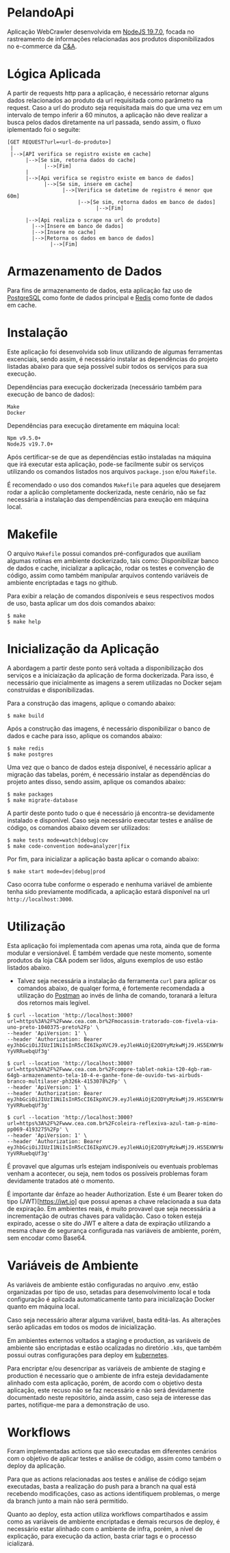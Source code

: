 # PelandoApi

Aplicação WebCrawler desenvolvida em [NodeJS 19.7.0](https://nodejs.org), focada no rastreamento de informações relacionadas aos produtos disponibilizados no e-commerce da [C&A](https://www.cea.com.br).

# Lógica Aplicada

A partir de requests http para a aplicação, é necessário retornar alguns dados relacionados ao produto da url requisitada como parâmetro na request. Caso a url do produto seja requisitada mais do que uma vez em um intervalo de tempo inferir a 60 minutos, a aplicação não deve realizar a busca pelos dados diretamente na url passada, sendo assim, o fluxo iplementado foi o seguite:

```
[GET REQUEST?url=<url-do-produto>]
 |
 |-->[API verifica se registro existe em cache]
      |-->[Se sim, retorna dados do cache]
            |-->[Fim]
      |
      |-->[Api verifica se registro existe em banco de dados]
            |-->[Se sim, insere em cache]
                  |-->[Verifica se datetime de registro é menor que 60m]
                       |-->[Se sim, retorna dados em banco de dados]
                             |-->[Fim]

      |-->[Api realiza o scrape na url do produto]
        |-->[Insere em banco de dados]
        |-->[Insere no cache]
        |-->[Retorna os dados em banco de dados]
              |-->[Fim]
```

# Armazenamento de Dados

Para fins de armazenamento de dados, esta aplicação faz uso de [PostgreSQL](https://www.postgresql.org) como fonte de dados principal e [Redis](https://redis.io) como fonte de dados em cache.

# Instalação

Este aplicação foi desenvolvida sob linux utilizando de algumas ferramentas excenciais, sendo assim, é necessário instalar as dependências do projeto listadas abaixo para que seja possível subir todos os serviços para sua execução.

Dependências para execução dockerizada (necessário também para execução de banco de dados):
```
Make
Docker
```

Dependências para execução diretamente em máquina local:
```
Npm v9.5.0+
NodeJS v19.7.0+
```

Após certificar-se de que as dependências estão instaladas na máquina que irá executar esta aplicação, pode-se facilmente subir os serviços utilizando os comandos listados nos arquivos  `package.json` e/ou `Makefile`.

É recomendado o uso dos comandos `Makefile` para aqueles que desejarem rodar a aplicão completamente dockerizada, neste cenário, não se faz necessária a instalação das dempendências para exeução em máquina local.

# Makefile

O arquivo `Makefile` possui comandos pré-configurados que auxiliam algumas rotinas em ambiente dockerizado, tais como: Disponibilizar banco de dados e cache, inicializar a aplicação, rodar os testes e convenção de código, assim como também manipular arquivos contendo variáveis de ambiente encriptadas e tags no github.

Para exibir a relação de comandos disponíveis e seus respectivos modos de uso, basta aplicar um dos dois comandos abaixo:

```
$ make
$ make help
```

# Inicialização da Aplicação

A abordagem a partir deste ponto será voltada a disponibilização dos serviços e a iniciaização da aplicação de forma dockerizada. Para isso, é necessário que inicialmente as imagens a serem utilizadas no Docker sejam construídas e disponibilizadas.

Para a construção das imagens, aplique o comando abaixo:

```
$ make build
```

Após a construção das imagens, é necessário disponibilizar o banco de dados e cache para isso, aplique os comandos abaixo:

```
$ make redis
$ make postgres
```

Uma vez que o banco de dados esteja disponível, é necessário aplicar a migração das tabelas, porém, é necessário instalar as dependências do projeto antes disso, sendo assim, aplique os comandos abaixo:

```
$ make packages
$ make migrate-database
```

A partir deste ponto tudo o que é necessário já encontra-se devidamente instalado e disponível. Caso seja necessário executar testes e análise de código, os comandos abaixo devem ser utilizados:

```
$ make tests mode=watch|debug|cov
$ make code-convention mode=analyzer|fix
```

Por fim, para inicializar a aplicação basta aplicar o comando abaixo:

```
$ make start mode=dev|debug|prod
```

Caso ocorra tube conforme o esperado e nenhuma variável de ambiente tenha sido previamente modificada, a aplicação estará disponível na url `http://localhost:3000`.

# Utilização

Esta aplicação foi implementada com apenas uma rota, ainda que de forma modular e versionável. É também verdade que neste momento, somente produtos da loja C&A podem ser lidos, alguns exemplos de uso estão listados abaixo.

* Talvez seja necessária a instalação da ferramenta `curl` para aplicar os comandos abaixo, de qualqer forma, é fortemente recomendada a utilização do [Postman](https://www.postman.com) ao invés de linha de comando, toranará a leitura dos retornos mais legível.

```
$ curl --location 'http://localhost:3000?url=https%3A%2F%2Fwww.cea.com.br%2Fmocassim-tratorado-com-fivela-via-uno-preto-1040375-preto%2Fp' \
--header 'ApiVersion: 1' \
--header 'Authorization: Bearer eyJhbGciOiJIUzI1NiIsInR5cCI6IkpXVCJ9.eyJleHAiOjE2ODYyMzkwMjJ9.HS5EXWY9AsspjWX1ytt91qmpLSUxQ-YyVRRuebqUf3g'
```

```
$ curl --location 'http://localhost:3000?url=https%3A%2F%2Fwww.cea.com.br%2Fcompre-tablet-nokia-t20-4gb-ram-64gb-armazenamento-tela-10-4-e-ganhe-fone-de-ouvido-tws-airbuds-branco-multilaser-ph326k-4153078%2Fp' \
--header 'ApiVersion: 1' \
--header 'Authorization: Bearer eyJhbGciOiJIUzI1NiIsInR5cCI6IkpXVCJ9.eyJleHAiOjE2ODYyMzkwMjJ9.HS5EXWY9AsspjWX1ytt91qmpLSUxQ-YyVRRuebqUf3g'
```

```
$ curl --location 'http://localhost:3000?url=https%3A%2F%2Fwww.cea.com.br%2Fcoleira-reflexiva-azul-tam-p-mimo-pp069-4193275%2Fp' \
--header 'ApiVersion: 1' \
--header 'Authorization: Bearer eyJhbGciOiJIUzI1NiIsInR5cCI6IkpXVCJ9.eyJleHAiOjE2ODYyMzkwMjJ9.HS5EXWY9AsspjWX1ytt91qmpLSUxQ-YyVRRuebqUf3g'
```

É provavel que algumas urls estejam indisponíveis ou eventuais problemas venham a acontecer, ou seja, nem todos os possíveis problemas foram devidamente tratados até o momento.

É importante dar ênfaze ao header Authorization. Este é um Bearer token do tipo (JWT)[https://jwt.io] que possui apenas a chave relacionada a sua data de expiração. Em ambientes reais, é muito provavel que seja necessária a incrementação de outras chaves para validação. Caso o token esteja expirado, acesse o site do JWT e altere a data de expiração utilizando a mesma chave de segurança configurada nas variáveis de ambiente, porém, sem encodar como Base64.

# Variáveis de Ambiente

As variáveis de ambiente estão configuradas no arquivo .env, estão organizadas por tipo de uso, setadas para desenvolvimento local e toda configuração é aplicada automaticamente tanto para inicialização Docker quanto em máquina local.

Caso seja necessário alterar alguma variável, basta editá-las. As alterações serão aplicadas em todos os modos de inicialização.

Em ambientes externos voltados a staging e production, as variáveis de ambiente são encriptadas e estão ocalizadas no diretório `.k8s`, que também possui outras configurações para deploy em [kubernetes](https://kubernetes.io/pt-br).

Para encriptar e/ou desencripar as variáveis de ambiente de staging e production é necessario que o ambiente de infra esteja devidadamente alinhado com esta aplicação, porém, de acordo com o objetivo desta aplicação, este recuso não se faz necessário e não será devidamente documentado neste repositório, ainda assim, caso seja de interesse das partes, notifique-me para a demonstração de uso.

# Workflows

Foram implementadas actions que são executadas em diferentes cenários com o objetivo de aplicar testes e análise de código, assim como também o deploy da aplicação.

Para que as actions relacionadas aos testes e análise de código sejam executadas, basta a realização do push para a branch na qual está recebendo modificações, caso as actions identifiquem problemas, o merge da branch junto a main não será permitido.

Quanto ao deploy, esta action utiliza workflows compartihados e assim como as variáveis de ambiente encriptadas e demais recursos de deploy, é necessário estar alinhado com o ambiente de infra, porém, a nível de explicação, para execução da action, basta criar tags e o processo icializará.
